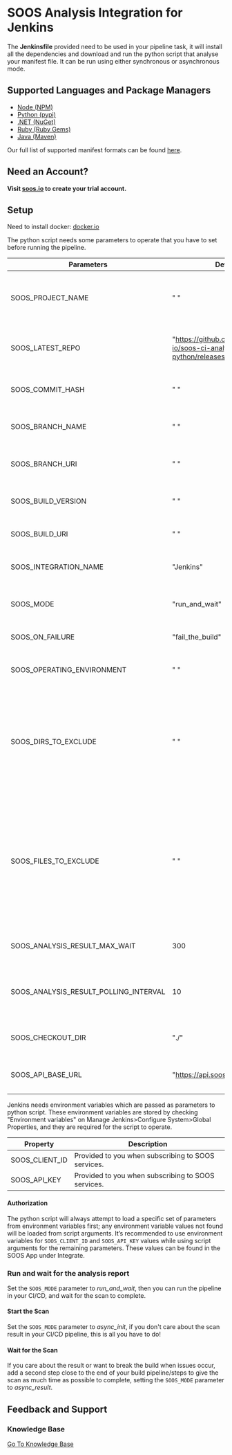 # SOOS Analysis Integration for Jenkins

The **Jenkinsfile** provided need to be used in your pipeline task, it will install all the dependencies and download and run the python script that analyse your manifest file. It can be run using either synchronous or asynchronous mode.

## Supported Languages and Package Managers

*	[Node (NPM)](https://www.npmjs.com/)
*	[Python (pypi)](https://pypi.org/)
*	[.NET (NuGet)](https://www.nuget.org/)
*	[Ruby (Ruby Gems)](https://rubygems.org/)
*	[Java (Maven)](https://maven.apache.org/)

Our full list of supported manifest formats can be found [here](https://kb.soos.io/help/soos-languages-supported).

## Need an Account?
**Visit [soos.io](https://app.soos.io/register) to create your trial account.**

## Setup

Need to install docker: [docker.io](https://www.docker.com/)

The python script needs some parameters to operate that you have to set before running the pipeline.

| Parameters | Default | Description |
| --- | --- | --- |
| SOOS_PROJECT_NAME | " "  | REQUIRED. A custom project name that will present itself as a collection of test results within your soos.io dashboard. |
| SOOS_LATEST_REPO | "https://github.com/soos-io/soos-ci-analysis-python/releases/latest/download"   | REQUIRED. Latest python script release repository URI needed to run the analysis |
| SOOS_COMMIT_HASH | " "  | Blank space required if empty. The commit hash value from the SCM System |
| SOOS_BRANCH_NAME | " "  | Blank space required if empty. The name of the branch from the SCM System |
| SOOS_BRANCH_URI | " "  | Blank space required if empty. The URI to the branch from the SCM System |
| SOOS_BUILD_VERSION | " "  | Blank space required if empty. Version of application build artifacts |
| SOOS_BUILD_URI | " "  | Blank space required if empty. URI to CI build info |
| SOOS_INTEGRATION_NAME | "Jenkins"  | REQUIRED. Informs to SOOS from what CI/CD is running the analysis |
| SOOS_MODE | "run_and_wait"  | REQUIRED. Running mode, alternatives: "async_init" - "async_result" |
| SOOS_ON_FAILURE | "fail_the_build"  | REQUIRED. Stop the building in case of failure |
| SOOS_OPERATING_ENVIRONMENT | " "  | Blank space required if empty. System info regarding operating system, etc. |
| SOOS_DIRS_TO_EXCLUDE | " "  | Blank space required if empty. List (comma separated) of directories (relative to ./) to exclude from the search for manifest files. Example - Correct: bin/start/ ... Example - Incorrect: ./bin/start/ ... Example - Incorrect: /bin/start/'|
| SOOS_FILES_TO_EXCLUDE | " "  | Blank space required if empty. List (comma separated) of files (relative to ./) to exclude from the search for manifest files. Example - Correct: bin/start/manifest.txt ... Example - Incorrect: ./bin/start/manifest.txt ... Example - Incorrect: /bin/start/manifest.txt' |
| SOOS_ANALYSIS_RESULT_MAX_WAIT | 300  | REQUIRED. Maximum seconds to wait for Analysis Result before exiting with error. |
| SOOS_ANALYSIS_RESULT_POLLING_INTERVAL | 10  | REQUIRED. Polling interval (in seconds) for analysis result completion (success/failure.). Min 10. |
| SOOS_CHECKOUT_DIR | "./"  | REQUIRED. Directory where python script will search manifiest files.  |
| SOOS_API_BASE_URL | "https://api.soos.io/api/"  | REQUIRED. The API BASE URI provided to you when subscribing to SOOS services. |


Jenkins needs environment variables which are passed as parameters to python script. These environment variables are stored by checking "Environment variables" on Manage Jenkins>Configure System>Global Properties, and they are required for the script to operate.

| Property | Description |
| --- | --- |
| SOOS_CLIENT_ID | Provided to you when subscribing to SOOS services. |
| SOOS_API_KEY | Provided to you when subscribing to SOOS services. |

#### Authorization
The python script will always attempt to load a specific set of parameters from environment variables first; any environment variable values not found will be loaded from script arguments. It’s recommended to use environment variables for `SOOS_CLIENT_ID` and `SOOS_API_KEY` values while using script arguments for the remaining parameters. These values can be found in the SOOS App under Integrate.

### Run and wait for the analysis report
Set the `SOOS_MODE` parameter to *run_and_wait*, then you can run the pipeline in your CI/CD, and wait for the scan to complete.

#### Start the Scan
Set the `SOOS_MODE` parameter to *async_init*, if you don't care about the scan result in your CI/CD pipeline, this is all you have to do!

#### Wait for the Scan
If you care about the result or want to break the build when issues occur, add a second step close to the end of your build pipeline/steps to give the scan as much time as possible to complete, setting the `SOOS_MODE` parameter to *async_result*.

## Feedback and Support
### Knowledge Base
[Go To Knowledge Base](https://kb.soos.io/help)

